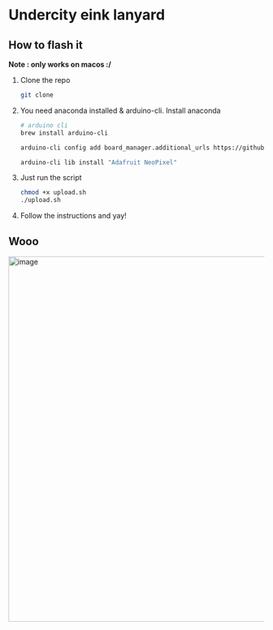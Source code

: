# Undercity eink lanyard

## How to flash it

__Note : only works on macos :/__

1. Clone the repo
    ```bash
    git clone
    ```
2. You need anaconda installed & arduino-cli. Install anaconda 
    ```bash
    # arduino cli
    brew install arduino-cli

    arduino-cli config add board_manager.additional_urls https://github.com/earlephilhower/arduino-pico/releases/download/global/package_rp2040_index.json

    arduino-cli lib install "Adafruit NeoPixel"
    ```
3. Just run the script
    ```bash
    chmod +x upload.sh
    ./upload.sh
    ```
4. Follow the instructions and yay!

## Wooo

<img width="547" height="720" alt="image" src="https://github.com/user-attachments/assets/4808eedb-61ba-4868-983b-0e15dcd37818" />
